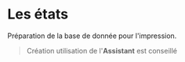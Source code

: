 # Les états

Préparation de la base de donnée pour l'impression.

> Création utilisation de l'**Assistant** est conseillé
